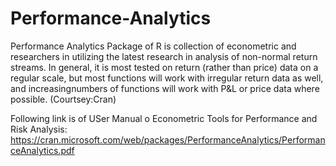 # Performance-Analytics
Performance Analytics Package of R is collection of econometric and researchers in utilizing the latest research in analysis of non-normal return streams. In general, it is most tested on return (rather than price) data on a regular scale, but most functions will work with irregular return data as well, and increasingnumbers of functions will work with P&L or price data where possible.
(Courtsey:Cran)



Following link is of USer Manual o Econometric Tools for Performance and Risk Analysis: https://cran.microsoft.com/web/packages/PerformanceAnalytics/PerformanceAnalytics.pdf
